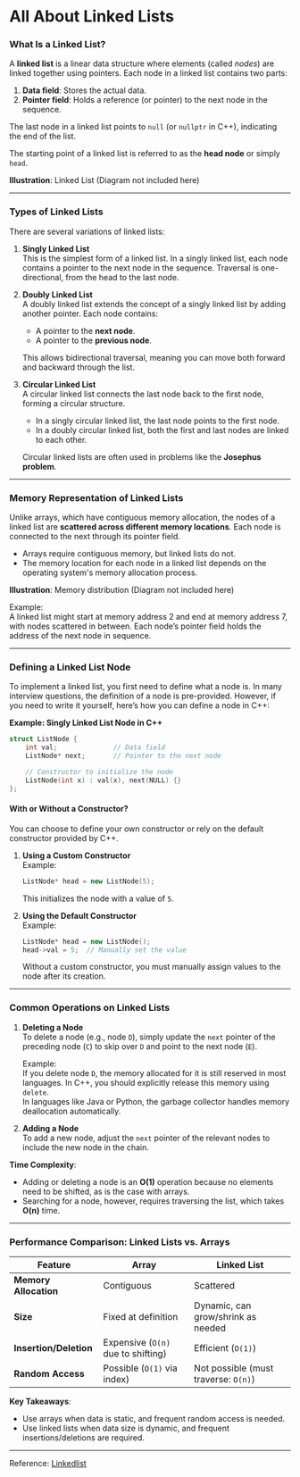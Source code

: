 # All About Linked Lists

### What Is a Linked List?

A **linked list** is a linear data structure where elements (called *nodes*) are linked together using pointers. Each node in a linked list contains two parts:  
1. **Data field**: Stores the actual data.  
2. **Pointer field**: Holds a reference (or pointer) to the next node in the sequence.

The last node in a linked list points to `null` (or `nullptr` in C++), indicating the end of the list.

The starting point of a linked list is referred to as the **head node** or simply `head`.

**Illustration**: Linked List (Diagram not included here)

---

### Types of Linked Lists

There are several variations of linked lists:

1. **Singly Linked List**  
   This is the simplest form of a linked list. In a singly linked list, each node contains a pointer to the next node in the sequence. Traversal is one-directional, from the head to the last node.

2. **Doubly Linked List**  
   A doubly linked list extends the concept of a singly linked list by adding another pointer. Each node contains:  
   - A pointer to the **next node**.  
   - A pointer to the **previous node**.  

   This allows bidirectional traversal, meaning you can move both forward and backward through the list.

3. **Circular Linked List**  
   A circular linked list connects the last node back to the first node, forming a circular structure.  
   - In a singly circular linked list, the last node points to the first node.  
   - In a doubly circular linked list, both the first and last nodes are linked to each other.  

   Circular linked lists are often used in problems like the **Josephus problem**.

---

### Memory Representation of Linked Lists

Unlike arrays, which have contiguous memory allocation, the nodes of a linked list are **scattered across different memory locations**. Each node is connected to the next through its pointer field.

- Arrays require contiguous memory, but linked lists do not.  
- The memory location for each node in a linked list depends on the operating system's memory allocation process.

**Illustration**: Memory distribution (Diagram not included here)

Example:  
A linked list might start at memory address 2 and end at memory address 7, with nodes scattered in between. Each node’s pointer field holds the address of the next node in sequence.

---

### Defining a Linked List Node

To implement a linked list, you first need to define what a node is. In many interview questions, the definition of a node is pre-provided. However, if you need to write it yourself, here’s how you can define a node in C++:

**Example: Singly Linked List Node in C++**
```cpp
struct ListNode {
    int val;              // Data field
    ListNode* next;       // Pointer to the next node

    // Constructor to initialize the node
    ListNode(int x) : val(x), next(NULL) {}
};
```

#### With or Without a Constructor?

You can choose to define your own constructor or rely on the default constructor provided by C++.

1. **Using a Custom Constructor**  
   Example:  
   ```cpp
   ListNode* head = new ListNode(5);
   ```
   This initializes the node with a value of `5`.

2. **Using the Default Constructor**  
   Example:  
   ```cpp
   ListNode* head = new ListNode();
   head->val = 5;  // Manually set the value
   ```
   Without a custom constructor, you must manually assign values to the node after its creation.

---

### Common Operations on Linked Lists

1. **Deleting a Node**  
   To delete a node (e.g., node `D`), simply update the `next` pointer of the preceding node (`C`) to skip over `D` and point to the next node (`E`).

   Example:  
   If you delete node `D`, the memory allocated for it is still reserved in most languages. In C++, you should explicitly release this memory using `delete`.  
   In languages like Java or Python, the garbage collector handles memory deallocation automatically.

2. **Adding a Node**  
   To add a new node, adjust the `next` pointer of the relevant nodes to include the new node in the chain.

**Time Complexity**:
- Adding or deleting a node is an **O(1)** operation because no elements need to be shifted, as is the case with arrays.  
- Searching for a node, however, requires traversing the list, which takes **O(n)** time.

---

### Performance Comparison: Linked Lists vs. Arrays

| **Feature**              | **Array**                         | **Linked List**                        |
|--------------------------|------------------------------------|---------------------------------------|
| **Memory Allocation**    | Contiguous                        | Scattered                             |
| **Size**                 | Fixed at definition               | Dynamic, can grow/shrink as needed    |
| **Insertion/Deletion**   | Expensive (`O(n)` due to shifting)| Efficient (`O(1)`)                    |
| **Random Access**        | Possible (`O(1)` via index)       | Not possible (must traverse: `O(n)`)  |

**Key Takeaways**:
- Use arrays when data is static, and frequent random access is needed.  
- Use linked lists when data size is dynamic, and frequent insertions/deletions are required.

---
Reference:
[Linkedlist](https://github.com/youngyangyang04/leetcode-master/blob/master/problems/%E9%93%BE%E8%A1%A8%E7%90%86%E8%AE%BA%E5%9F%BA%E7%A1%80.md)
